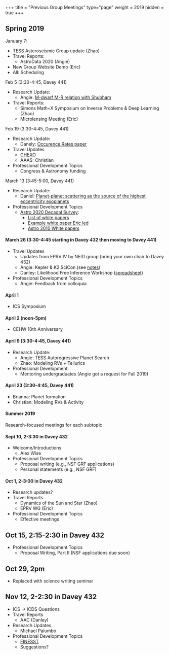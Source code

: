 +++
title = "Previous Group Meetings"
type="page"
weight = 2019
hidden = true
+++

## Spring 2019

January 7:

   + TESS Asteroseismic Group update (Zhao)
   + Travel Reports:
      - AstroData 2020 (Angie)
   + New Group Website Demo (Eric)
   + All:  Scheduling

Feb 5 (3:30-4:45, Davey 441)

   + Research Update:
      - Angie: [M-dwarf M-R relation with Shubham](https://arxiv.org/abs/1903.00042)
   + Travel Reports:
      - Simons Math+X Symposium on Inverse Problems & Deep Learning (Zhao)
      - Microlensing Meeting (Eric)

Feb 19 (3:30-4:45,  Davey 441)

   + Research Update:
      - Danely: [Occurence Rates paper](https://arxiv.org/abs/1902.01417)
   + Travel Updates
      - [CHEXO](http://chexo.org/)
      - AAAS: Christian
   + Professional Development Topics
      - Congress & Astronomy funding

March 13 (3:45-5:00, Davey 441)

- Research Update:
   - Daniel:  [Planet-planet scattering as the source of the highest eccentricity exoplanets](https://arxiv.org/abs/1903.02564)
- Professional Development Topics
   - [Astro 2020 Decadal Survey](http://sites.nationalacademies.org/SSB/CurrentProjects/SSB_185159#community_input):
       - [List of white papers](https://data.surveygizmo.com/reportsview/?key=623127-8873173-ca931dd9d8f235b18a2ca979abc3ff0d&realtime=true)
       - [Example white paper Eric led](http://surveygizmoresponseuploads.s3.amazonaws.com/fileuploads/623127/4458621/54-358541935dc2dcd55feeec07a46c87ea_FordEricB1.pdf)
       - [Astro 2010 White papers](http://sites.nationalacademies.org/BPA/BPA_050603)

#### March 26 (3:30-4:45 starting in Davey *432* then moving to Davey 441)

- Travel Updates
   - Updates from EPRV IV by NEID group (bring your own chair to Davey 432)
   - Angie: Kepler & K2 SciCon (see [notes](meetings/keplerk2_201903))
   - Danley: Likelihood Free Inference Workshop ([spreadsheet](https://nam01.safelinks.protection.outlook.com/?url=https%3A%2F%2Fdocs.google.com%2Fspreadsheets%2Fd%2F1nF2s-SpI8Rw1567nZVWaP5I9Cf0uARsY37ZmqkD0XAM%2Fedit%3Fusp%3Dsharing&data=02%7C01%7Cebf11%40psu.edu%7C181b216c7b5647b6a67208d6b22e7d7a%7C7cf48d453ddb4389a9c1c115526eb52e%7C0%7C0%7C636892310086465067&sdata=6jdEbnFCyQCTv4hVHoTcw5mG2XGoIV72uVuZPH387mo%3D&reserved=0))
- Professional Development Topics
   - Angie: Feedback from colloquia


#### April 1

+ ICS Symposium

#### April 2 (noon-5pm)

+ CEHW 10th Anniversary

#### April 9 (3:30-4:45, Davey 441)

+ Research Update:
   - Angie: TESS Autoregressive Planet Search
   - Zhao:  Modeling RVs + Tellurics
+ Professional Development:
   - Mentoring undergraduates (Angie got a request for Fall 2019)

#### April 23 (3:30-4:45, Davey 441)
   - Brianna: Planet formation
   - Christian:  Modeling RVs & Activity

#### Summer 2019
Research-focused meetings for each subtopic

#### Sept 10, 2-3:30 in Davey 432
- Welcome/Introductions
	- Alex Wise
- Professional Development Topics
	- Proposal writing (e.g., NSF GRF applications)
	- Personal statements (e.g., NSF GRF)

#### Oct 1, 2-3:00 in Davey 432
- Research updates?
- Travel Reports
   - Dynamics of the Sun and Star (Zhao)
   - EPRV WG (Eric)
- Professional Development Topics
   - Effective meetings

## Oct 15, 2:15-2:30 in Davey 432
- Professional Development Topics
   - Proposal Writing, Part II (NSF applications due soon)

## Oct 29, 2pm
 - Replaced with science writing seminar

## Nov 12, 2-2:30 in Davey 432
- ICS -> ICDS Questions
- Travel Reports
  - AAC (Danley)
- Research Updates
  - Michael Palumbo
- Professional Development Topics
  - [FINESST](https://nspires.nasaprs.com/external/solicitations/summary.do?solId=%7BE16CD59F-29DD-06C0-8971-CE1A9C252FD4%7D&path=&method=init)
  - Suggestions?
